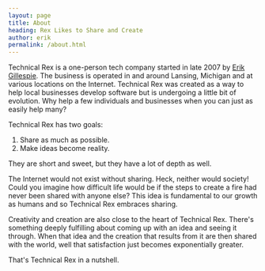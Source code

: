 ```yaml
---
layout: page
title: About
heading: Rex Likes to Share and Create
author: erik
permalink: /about.html
---
```


Technical Rex is a one-person tech company started in late 2007 by [Erik Gillespie](mailto:erik.gillespie@technicalrex.com). The business is operated in and around Lansing, Michigan and at various locations on the Internet. Technical Rex was created as a way to help local businesses develop software but is undergoing a little bit of evolution. Why help a few individuals and businesses when you can just as easily help many?

Technical Rex has two goals:

1. Share as much as possible.
2. Make ideas become reality.

They are short and sweet, but they have a lot of depth as well.

The Internet would not exist without sharing. Heck, neither would society! Could you imagine how difficult life would be if the steps to create a fire had never been shared with anyone else? This idea is fundamental to our growth as humans and so Technical Rex embraces sharing.

Creativity and creation are also close to the heart of Technical Rex. There's something deeply fulfilling about coming up with an idea and seeing it through. When that idea and the creation that results from it are then shared with the world, well that satisfaction just becomes exponentially greater.

That's Technical Rex in a nutshell.
